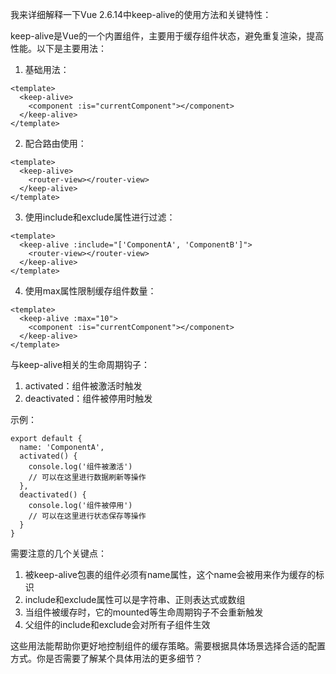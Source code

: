 我来详细解释一下Vue 2.6.14中keep-alive的使用方法和关键特性：

keep-alive是Vue的一个内置组件，主要用于缓存组件状态，避免重复渲染，提高性能。以下是主要用法：

1. 基础用法：
```vue
<template>
  <keep-alive>
    <component :is="currentComponent"></component>
  </keep-alive>
</template>
```

2. 配合路由使用：
```vue
<template>
  <keep-alive>
    <router-view></router-view>
  </keep-alive>
</template>
```

3. 使用include和exclude属性进行过滤：
```vue
<template>
  <keep-alive :include="['ComponentA', 'ComponentB']">
    <router-view></router-view>
  </keep-alive>
</template>
```

4. 使用max属性限制缓存组件数量：
```vue
<template>
  <keep-alive :max="10">
    <component :is="currentComponent"></component>
  </keep-alive>
</template>
```

与keep-alive相关的生命周期钩子：
1. activated：组件被激活时触发
2. deactivated：组件被停用时触发

示例：
```vue
export default {
  name: 'ComponentA',
  activated() {
    console.log('组件被激活')
    // 可以在这里进行数据刷新等操作
  },
  deactivated() {
    console.log('组件被停用')
    // 可以在这里进行状态保存等操作
  }
}
```

需要注意的几个关键点：
1. 被keep-alive包裹的组件必须有name属性，这个name会被用来作为缓存的标识
2. include和exclude属性可以是字符串、正则表达式或数组
3. 当组件被缓存时，它的mounted等生命周期钩子不会重新触发
4. 父组件的include和exclude会对所有子组件生效

这些用法能帮助你更好地控制组件的缓存策略。需要根据具体场景选择合适的配置方式。你是否需要了解某个具体用法的更多细节？